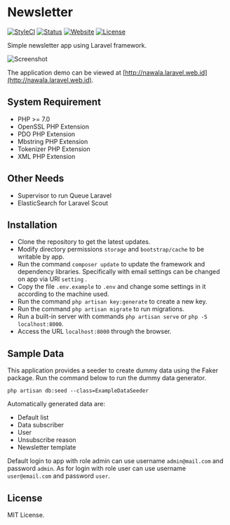 # Newsletter

[![StyleCI](https://styleci.io/repos/70211763/shield?branch=master)](https://styleci.io/repos/70211763)
[![Status](https://img.shields.io/badge/status-dev-red.svg?style=flat-square)](https://img.shields.io/badge/status-dev-red.svg?style=flat-square)
[![Website](https://img.shields.io/website-up-down-green-red/http/shields.io.svg?style=flat-square)](http://nawala.laravel.web.id)
[![License](https://img.shields.io/badge/license-MIT%20License-blue.svg?style=flat-square)](https://img.shields.io/badge/license-MIT%20License-blue.svg?style=flat-square)

Simple newsletter app using Laravel framework.

![Screenshot](https://s16.postimg.org/tzvo9b7ut/Screenshot_from_2016_10_08_14_57_19.png)

The application demo can be viewed at [http://nawala.laravel.web.id](http://nawala.laravel.web.id).

## System Requirement

* PHP >= 7.0
* OpenSSL PHP Extension
* PDO PHP Extension
* Mbstring PHP Extension
* Tokenizer PHP Extension
* XML PHP Extension

## Other Needs

* Supervisor to run Queue Laravel
* ElasticSearch for Laravel Scout

## Installation

* Clone the repository to get the latest updates.
* Modify directory permissions `storage` and `bootstrap/cache` to be writable by app.
* Run the command `composer update` to update the framework and dependency libraries. Specifically with email settings can be changed on app via URI `setting` .
* Copy the file `.env.example` to `.env` and change some settings in it according to the machine used.
* Run the command `php artisan key:generate` to create a new key.
* Run the command `php artisan migrate` to run migrations.
* Run a built-in server with commands `php artisan serve` or `php -S localhost:8000`.
* Access the URL `localhost:8000` through the browser.

## Sample Data

This application provides a seeder to create dummy data using the Faker package. Run the command below to run the dummy data generator.

`php artisan db:seed --class=ExampleDataSeeder`

Automatically generated data are:

* Default list
* Data subscriber
* User
* Unsubscribe reason
* Newsletter template

Default login to app with role admin can use username `admin@mail.com` and password `admin`. As for login with role user can use username `user@email.com` and password `user`.

## License

MIT License.
